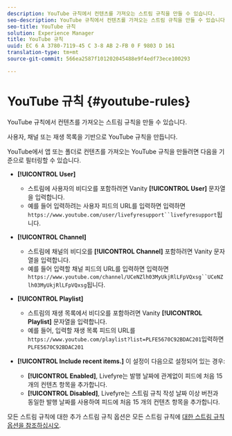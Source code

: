 ```yaml
---
description: YouTube 규칙에서 컨텐츠를 가져오는 스트림 규칙을 만들 수 있습니다.
seo-description: YouTube 규칙에서 컨텐츠를 가져오는 스트림 규칙을 만들 수 있습니다.
seo-title: YouTube 규칙
solution: Experience Manager
title: YouTube 규칙
uuid: EC 6 A 3780-7119-45 C 3-8 AB 2-FB 0 F 9803 D 161
translation-type: tm+mt
source-git-commit: 566ea2587f101202045488e9f4edf73ece100293

---
```



# YouTube 규칙 {#youtube-rules}

YouTube 규칙에서 컨텐츠를 가져오는 스트림 규칙을 만들 수 있습니다.

사용자, 채널 또는 재생 목록을 기반으로 YouTube 규칙을 만듭니다.

YouTube에서 앱 또는 폴더로 컨텐츠를 가져오는 YouTube 규칙을 만들려면 다음을 기준으로 필터링할 수 있습니다.

* **[!UICONTROL User]**
   * 스트림에 사용자의 비디오를 포함하려면 Vanity **[!UICONTROL User]** 문자열을 입력합니다.
   * 예를 들어 입력하려는 사용자 피드의 URL를 입력하면 입력하면 `https://www.youtube.com/user/livefyresupport``livefyresupport`됩니다.

* **[!UICONTROL Channel]**
   * 스트림에 채널의 비디오를 **[!UICONTROL Channel]** 포함하려면 Vanity 문자열을 입력합니다.
   * 예를 들어 입력할 채널 피드의 URL를 입력하면 입력하면 `https://www.youtube.com/channel/UCeNZlh03MyUkjRlLFpVQxsg``UCeNZlh03MyUkjRlLFpVQxsg`됩니다.

* **[!UICONTROL Playlist]**
   * 스트림의 재생 목록에서 비디오를 포함하려면 Vanity **[!UICONTROL Playlist]** 문자열을 입력합니다.
   * 예를 들어, 입력할 재생 목록 피드의 URL를 `https://www.youtube.com/playlist?list=PLFE5670C92BDAC201`입력하면 `PLFE5670C92BDAC201`

* **[!UICONTROL Include recent items.]** 이 설정이 다음으로 설정되어 있는 경우:
   * **[!UICONTROL Enabled]**, Livefyre는 발행 날짜에 관계없이 피드에 처음 15 개의 컨텐츠 항목을 추가합니다.
   * **[!UICONTROL Disabled]**, Livefyre는 스트림 규칙 작성 날짜 이상 버전과 동일한 발행 날짜를 사용하여 피드에 처음 15 개의 컨텐츠 항목을 추가합니다.

모든 스트림 규칙에 대한 추가 스트림 규칙 옵션은 모든 스트림 규칙에 [대한 스트림 규칙 옵션을 참조하십시오](../../c-streams/c-stream-rule-options-for-all-stream-rules.md#c_stream_rule_options_for_all_stream_rules).
